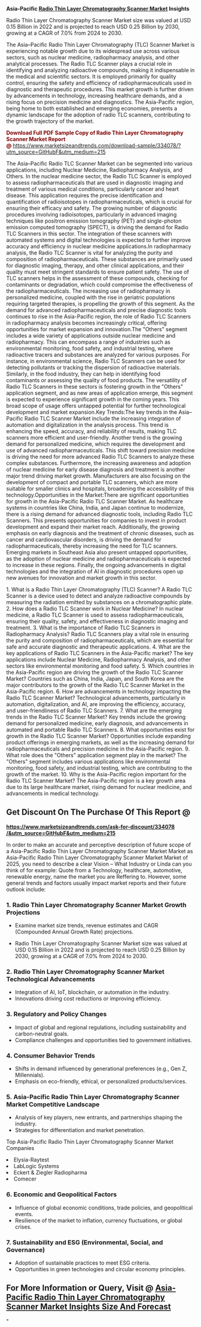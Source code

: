 <p><strong>Asia-Pacific&nbsp;<a href=""https://www.marketsizeandtrends.com/download-sample/334078/&amp;utm_source=GitHubF&amp;utm_medium=215"">Radio Thin Layer Chromatography Scanner Market</a> Insights</strong></p><p>Radio Thin Layer Chromatography Scanner Market size was valued at USD 0.15 Billion in 2022 and is projected to reach USD 0.25 Billion by 2030, growing at a CAGR of 7.0% from 2024 to 2030.</p><p><p>The Asia–Pacific Radio Thin Layer Chromatography (TLC) Scanner Market is experiencing notable growth due to its widespread use across various sectors, such as nuclear medicine, radiopharmacy analysis, and other analytical processes. The Radio TLC Scanner plays a crucial role in identifying and analyzing radioactive compounds, making it indispensable in the medical and scientific sectors. It is employed primarily for quality control, ensuring the safety and efficiency of radiopharmaceuticals used in diagnostic and therapeutic procedures. This market growth is further driven by advancements in technology, increasing healthcare demands, and a rising focus on precision medicine and diagnostics. The Asia-Pacific region, being home to both established and emerging economies, presents a dynamic landscape for the adoption of radio TLC scanners, contributing to the growth trajectory of the market. <p><strong><span style="color: #800000;">Download Full PDF Sample Copy of Radio Thin Layer Chromatography Scanner Market Report @</span>&nbsp;</strong><a href="https://www.marketsizeandtrends.com/download-sample/334078/?utm_source=GitHubF&amp;utm_medium=215" target="_blank">https://www.marketsizeandtrends.com/download-sample/334078/?utm_source=GitHubF&amp;utm_medium=215</a></p></p><p>The Asia–Pacific Radio TLC Scanner Market can be segmented into various applications, including Nuclear Medicine, Radiopharmacy Analysis, and Others. In the nuclear medicine sector, the Radio TLC Scanner is employed to assess radiopharmaceuticals that are used in diagnostic imaging and treatment of various medical conditions, particularly cancer and heart disease. This application requires the precise identification and quantification of radioisotopes in radiopharmaceuticals, which is crucial for ensuring their efficacy and safety. The growing number of diagnostic procedures involving radioisotopes, particularly in advanced imaging techniques like positron emission tomography (PET) and single-photon emission computed tomography (SPECT), is driving the demand for Radio TLC Scanners in this sector. The integration of these scanners with automated systems and digital technologies is expected to further improve accuracy and efficiency in nuclear medicine applications.In radiopharmacy analysis, the Radio TLC Scanner is vital for analyzing the purity and composition of radiopharmaceuticals. These substances are primarily used for diagnostic imaging, therapy, and other clinical applications, and their quality must meet stringent standards to ensure patient safety. The use of TLC scanners helps in the assessment of these compounds, checking for contaminants or degradation, which could compromise the effectiveness of the radiopharmaceuticals. The increasing use of radiopharmacy in personalized medicine, coupled with the rise in geriatric populations requiring targeted therapies, is propelling the growth of this segment. As the demand for advanced radiopharmaceuticals and precise diagnostic tools continues to rise in the Asia-Pacific region, the role of Radio TLC Scanners in radiopharmacy analysis becomes increasingly critical, offering opportunities for market expansion and innovation.The "Others" segment includes a wide variety of applications outside nuclear medicine and radiopharmacy. This can encompass a range of industries such as environmental monitoring, food safety, and industrial testing, where radioactive tracers and substances are analyzed for various purposes. For instance, in environmental science, Radio TLC Scanners can be used for detecting pollutants or tracking the dispersion of radioactive materials. Similarly, in the food industry, they can help in identifying food contaminants or assessing the quality of food products. The versatility of Radio TLC Scanners in these sectors is fostering growth in the "Others" application segment, and as new areas of application emerge, this segment is expected to experience significant growth in the coming years. This broad scope of usage offers untapped potential for further technological development and market expansion.Key Trends:The key trends in the Asia–Pacific Radio TLC Scanner Market include the increasing integration of automation and digitalization in the analysis process. This trend is enhancing the speed, accuracy, and reliability of results, making TLC scanners more efficient and user-friendly. Another trend is the growing demand for personalized medicine, which requires the development and use of advanced radiopharmaceuticals. This shift toward precision medicine is driving the need for more advanced Radio TLC Scanners to analyze these complex substances. Furthermore, the increasing awareness and adoption of nuclear medicine for early disease diagnosis and treatment is another major trend driving market growth. Manufacturers are also focusing on the development of compact and portable TLC scanners, which are more suitable for smaller clinics and hospitals, broadening the accessibility of this technology.Opportunities in the Market:There are significant opportunities for growth in the Asia-Pacific Radio TLC Scanner Market. As healthcare systems in countries like China, India, and Japan continue to modernize, there is a rising demand for advanced diagnostic tools, including Radio TLC Scanners. This presents opportunities for companies to invest in product development and expand their market reach. Additionally, the growing emphasis on early diagnosis and the treatment of chronic diseases, such as cancer and cardiovascular disorders, is driving the demand for radiopharmaceuticals, thereby increasing the need for TLC scanners. Emerging markets in Southeast Asia also present untapped opportunities, as the adoption of nuclear medicine and radiopharmaceuticals is expected to increase in these regions. Finally, the ongoing advancements in digital technologies and the integration of AI in diagnostic procedures open up new avenues for innovation and market growth in this sector.<p>1. What is a Radio Thin Layer Chromatography (TLC) Scanner? A Radio TLC Scanner is a device used to detect and analyze radioactive compounds by measuring the radiation emitted by substances on a chromatographic plate. 2. How does a Radio TLC Scanner work in Nuclear Medicine? In nuclear medicine, a Radio TLC Scanner is used to assess radiopharmaceuticals, ensuring their quality, safety, and effectiveness in diagnostic imaging and treatment. 3. What is the importance of Radio TLC Scanners in Radiopharmacy Analysis? Radio TLC Scanners play a vital role in ensuring the purity and composition of radiopharmaceuticals, which are essential for safe and accurate diagnostic and therapeutic applications. 4. What are the key applications of Radio TLC Scanners in the Asia-Pacific market? The key applications include Nuclear Medicine, Radiopharmacy Analysis, and other sectors like environmental monitoring and food safety. 5. Which countries in the Asia-Pacific region are driving the growth of the Radio TLC Scanner Market? Countries such as China, India, Japan, and South Korea are the major contributors to the growth of the Radio TLC Scanner Market in the Asia-Pacific region. 6. How are advancements in technology impacting the Radio TLC Scanner Market? Technological advancements, particularly in automation, digitalization, and AI, are improving the efficiency, accuracy, and user-friendliness of Radio TLC Scanners. 7. What are the emerging trends in the Radio TLC Scanner Market? Key trends include the growing demand for personalized medicine, early diagnosis, and advancements in automated and portable Radio TLC Scanners. 8. What opportunities exist for growth in the Radio TLC Scanner Market? Opportunities include expanding product offerings in emerging markets, as well as the increasing demand for radiopharmaceuticals and precision medicine in the Asia-Pacific region. 9. What role does the "Others" application segment play in the market? The "Others" segment includes various applications like environmental monitoring, food safety, and industrial testing, which are contributing to the growth of the market. 10. Why is the Asia-Pacific region important for the Radio TLC Scanner Market? The Asia-Pacific region is a key growth area due to its large healthcare market, rising demand for nuclear medicine, and advancements in medical technology. </p></p><h2><strong>Get Discount On The Purchase Of This Report @&nbsp;</strong></h2><p><strong><a href=""https://www.marketsizeandtrends.com/ask-for-discount/334078/&amp;utm_source=GitHubF&amp;utm_medium=215"" target=""_blank"">https://www.marketsizeandtrends.com/ask-for-discount/334078<br />/&amp;utm_source=GitHubF&amp;utm_medium=215</a></strong></p><p>In order to make an accurate and perceptive description of future scope of a Asia-Pacific&nbsp;Radio Thin Layer Chromatography Scanner Market Market as Asia-Pacific&nbsp;Radio Thin Layer Chromatography Scanner Market Market of 2025, you need to describe a clear Vision &ndash; What Industry or Linda can you think of for example: Quote from a Technology, healthcare, automotive, renewable energy, name the market you are Reffering to. However, some general trends and factors usually impact market reports and their future outlook include:</p><h3>1.&nbsp;<strong>Radio Thin Layer Chromatography Scanner Market Growth Projections</strong></h3><ul><li>Examine market size trends, revenue estimates and CAGR (Compounded Annual Growth Rate) projections.</li><li><p>Radio Thin Layer Chromatography Scanner Market size was valued at USD 0.15 Billion in 2022 and is projected to reach USD 0.25 Billion by 2030, growing at a CAGR of 7.0% from 2024 to 2030.</p></li></ul><h3>2.&nbsp;<strong>Radio Thin Layer Chromatography Scanner Market Technological Advancements</strong></h3><ul><li>Integration of AI, IoT, blockchain, or automation in the industry.</li><li>Innovations driving cost reductions or improving efficiency.</li></ul><h3>3.&nbsp;<strong>Regulatory and Policy Changes</strong></h3><ul><li>Impact of global and regional regulations, including sustainability and carbon-neutral goals.</li><li>Compliance challenges and opportunities tied to government initiatives.</li></ul><h3>4.&nbsp;<strong>Consumer Behavior Trends</strong></h3><ul><li>Shifts in demand influenced by generational preferences (e.g., Gen Z, Millennials).</li><li>Emphasis on eco-friendly, ethical, or personalized products/services.</li></ul><h3>5.&nbsp;<strong>Asia-Pacific Radio Thin Layer Chromatography Scanner Market Competitive Landscape</strong></h3><ul><li>Analysis of key players, new entrants, and partnerships shaping the industry.</li><li>Strategies for differentiation and market penetration.</li></ul><p data-pm-slice=""1 1 []"">Top Asia-Pacific Radio Thin Layer Chromatography Scanner Market Companies</p><div data-test-id=""""><p><li>Elysia-Raytest</li><li> LabLogic Systems</li><li> Eckert & Ziegler Radiopharma</li><li> Comecer</li></p></div><h3>6.&nbsp;<strong>Economic and Geopolitical Factors</strong></h3><ul><li>Influence of global economic conditions, trade policies, and geopolitical events.</li><li>Resilience of the market to inflation, currency fluctuations, or global crises.</li></ul><h3>7.&nbsp;<strong>Sustainability and ESG (Environmental, Social, and Governance)</strong></h3><ul><li>Adoption of sustainable practices to meet ESG criteria.</li><li>Opportunities in green technologies and circular economy principles.</li></ul><h2><strong>For More Information or Query, Visit @&nbsp;</strong><a href=""https://www.verifiedmarketreports.com/product/radio-thin-layer-chromatography-scanner-market/"" target=""_blank"">Asia-Pacific Radio Thin Layer Chromatography Scanner Market Insights Size And Forecast</a></h2>"
